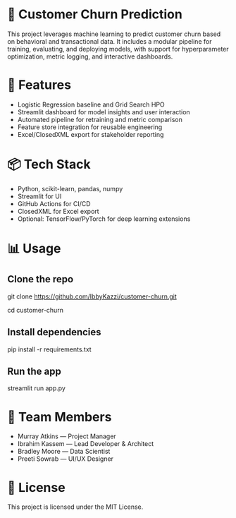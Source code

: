 # 🧠  Customer Churn Prediction
This project leverages machine learning to predict customer churn based on behavioral and transactional data. It includes a modular pipeline for training, evaluating, and deploying models, with support for hyperparameter optimization, metric logging, and interactive dashboards.
# 🚀 Features
- Logistic Regression baseline and Grid Search HPO
- Streamlit dashboard for model insights and user interaction
- Automated pipeline for retraining and metric comparison
- Feature store integration for reusable engineering
- Excel/ClosedXML export for stakeholder reporting
# 📦 Tech Stack
- Python, scikit-learn, pandas, numpy
- Streamlit for UI
- GitHub Actions for CI/CD
- ClosedXML for Excel export
- Optional: TensorFlow/PyTorch for deep learning extensions
# 📊 Usage
## Clone the repo

git clone https://github.com/IbbyKazzi/customer-churn.git

cd customer-churn

## Install dependencies
pip install -r requirements.txt

## Run the app
streamlit run app.py


# 👥 Team Members
- Murray Atkins — Project Manager
- Ibrahim Kassem — Lead Developer & Architect
- Bradley Moore — Data Scientist
- Preeti Sowrab — UI/UX Designer

# 📄 License
This project is licensed under the MIT License.


